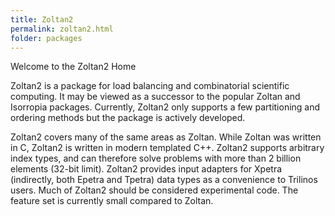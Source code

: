 ```yaml
---
title: Zoltan2
permalink: zoltan2.html
folder: packages
---
```


Welcome to the Zoltan2 Home

Zoltan2 is a package for load balancing and combinatorial scientific computing. It may be viewed as a successor to the popular Zoltan and Isorropia packages. Currently, Zoltan2 only supports a few partitioning and ordering methods but the package is actively developed.

Zoltan2 covers many of the same areas as Zoltan. While Zoltan was written in C, Zoltan2 is written in modern templated C++. Zoltan2 supports arbitrary index types, and can therefore solve problems with more than 2 billion elements (32-bit limit). Zoltan2 provides input adapters for Xpetra (indirectly, both Epetra and Tpetra) data types as a convenience to Trilinos users. 
Much of Zoltan2 should be considered experimental code. The feature set is currently small compared to Zoltan.